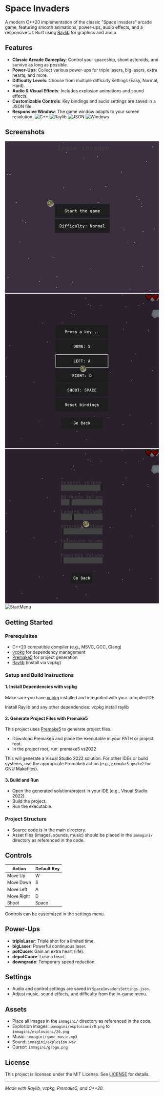 # Space Invaders 

A modern C++20 implementation of the classic "Space Invaders" arcade game, featuring smooth animations, power-ups, audio effects, and a responsive UI. Built using [Raylib](https://www.raylib.com/) for graphics and audio.

## Features

- **Classic Arcade Gameplay**: Control your spaceship, shoot asteroids, and survive as long as possible.
- **Power-Ups**: Collect various power-ups for triple lasers, big lasers, extra hearts, and more.
- **Difficulty Levels**: Choose from multiple difficulty settings (Easy, Normal, Hard).
- **Audio & Visual Effects**: Includes explosion animations and sound effects.
- **Customizable Controls**: Key bindings and audio settings are saved in a JSON file.
- **Responsive Window**: The game window adapts to your screen resolution. ![C++](https://img.shields.io/badge/C%2B%2B-Standard-blue?logo=c%2B%2B&logoColor=white) ![Raylib](https://img.shields.io/badge/Based_on-Raylib-brightgreen?logo=raylib&logoColor=white) ![JSON](https://img.shields.io/badge/Uses-JSON-orange?logo=json&logoColor=white) ![Windows](https://img.shields.io/badge/Platform-Windows-blue?logo=windows&logoColor=white)

## Screenshots

![StartMenu](assets/startmenu.png)
![StartMenu](assets/bindingsmenu.png)
![StartMenu](assets/volumemenu.png)
![StartMenu](assets/gameplay.gif)
## Getting Started

### Prerequisites

- C++20 compatible compiler (e.g., MSVC, GCC, Clang)
- [vcpkg](https://github.com/microsoft/vcpkg) for dependency management
- [Premake5](https://premake.github.io/) for project generation
- [Raylib](https://www.raylib.com/) (install via vcpkg)

### Setup and Build Instructions

#### 1. Install Dependencies with vcpkg

Make sure you have [vcpkg](https://github.com/microsoft/vcpkg) installed and integrated with your compiler/IDE.

Install Raylib and any other dependencies: vcpkg install raylib

#### 2. Generate Project Files with Premake5

This project uses [Premake5](https://premake.github.io/) to generate project files.

- Download Premake5 and place the executable in your PATH or project root.
- In the project root, run: premake5 vs2022


This will generate a Visual Studio 2022 solution. For other IDEs or build systems, use the appropriate Premake5 action (e.g., `premake5 gmake2` for GNU Makefiles).

#### 3. Build and Run

- Open the generated solution/project in your IDE (e.g., Visual Studio 2022).
- Build the project.
- Run the executable.

### Project Structure

- Source code is in the main directory.
- Asset files (images, sounds, music) should be placed in the `immagini/` directory as referenced in the code.

## Controls

| Action      | Default Key |
|-------------|-------------|
| Move Up     | W           |
| Move Down   | S           |
| Move Left   | A           |
| Move Right  | D           |
| Shoot       | Space       |

Controls can be customized in the settings menu.

## Power-Ups

- **triploLaser**: Triple shot for a limited time.
- **bigLaser**: Powerful continuous laser.
- **potCuore**: Gain an extra heart (life).
- **depotCuore**: Lose a heart.
- **downgrade**: Temporary speed reduction.

## Settings

- Audio and control settings are saved in `SpaceInvadersSettings.json`.
- Adjust music, sound effects, and difficulty from the in-game menu.

## Assets

- Place all images in the `immagini/` directory as referenced in the code.
- Explosion images: `immagini/esplosioni/0.png` to `immagini/esplosioni/20.png`
- Music: `immagini/game_music.mp3`
- Sound: `immagini/explosion.wav`
- Cursor: `immagini/grogu.png`

## License

This project is licensed under the MIT License. See [LICENSE](LICENSE) for details.

---

*Made with Raylib, vcpkg, Premake5, and C++20.*

